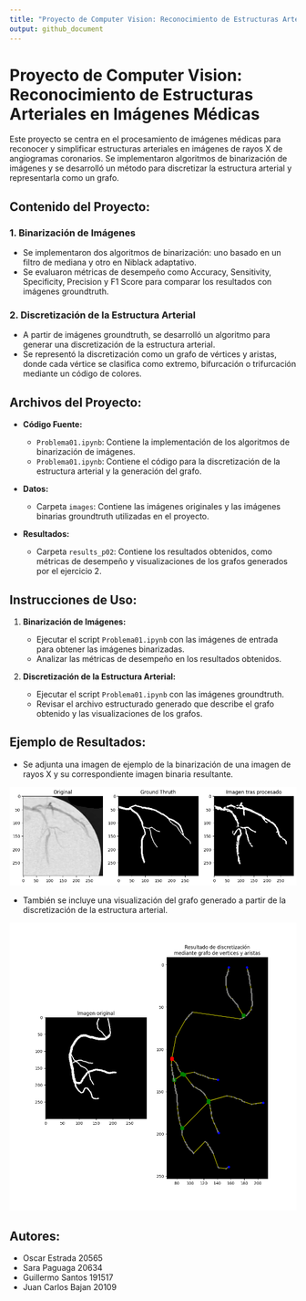 ```yaml
---
title: "Proyecto de Computer Vision: Reconocimiento de Estructuras Arteriales en Imágenes Médicas"
output: github_document
---
```


# Proyecto de Computer Vision: Reconocimiento de Estructuras Arteriales en Imágenes Médicas

Este proyecto se centra en el procesamiento de imágenes médicas para reconocer y simplificar estructuras arteriales en imágenes de rayos X de angiogramas coronarios. Se implementaron algoritmos de binarización de imágenes y se desarrolló un método para discretizar la estructura arterial y representarla como un grafo.

## Contenido del Proyecto:

### 1. Binarización de Imágenes

- Se implementaron dos algoritmos de binarización: uno basado en un filtro de mediana y otro en Niblack adaptativo.
- Se evaluaron métricas de desempeño como Accuracy, Sensitivity, Specificity, Precision y F1 Score para comparar los resultados con imágenes groundtruth.

### 2. Discretización de la Estructura Arterial

- A partir de imágenes groundtruth, se desarrolló un algoritmo para generar una discretización de la estructura arterial.
- Se representó la discretización como un grafo de vértices y aristas, donde cada vértice se clasifica como extremo, bifurcación o trifurcación mediante un código de colores.

## Archivos del Proyecto:

- **Código Fuente:**
    - `Problema01.ipynb`: Contiene la implementación de los algoritmos de binarización de imágenes.
    - `Problema01.ipynb`: Contiene el código para la discretización de la estructura arterial y la generación del grafo.

- **Datos:**
    - Carpeta `images`: Contiene las imágenes originales y las imágenes binarias groundtruth utilizadas en el proyecto.

- **Resultados:**
    - Carpeta `results_p02`: Contiene los resultados obtenidos, como métricas de desempeño y visualizaciones de los grafos generados por el ejercicio 2.

## Instrucciones de Uso:

1. **Binarización de Imágenes:**
    - Ejecutar el script `Problema01.ipynb` con las imágenes de entrada para obtener las imágenes binarizadas.
    - Analizar las métricas de desempeño en los resultados obtenidos.

2. **Discretización de la Estructura Arterial:**
    - Ejecutar el script `Problema01.ipynb` con las imágenes groundtruth.
    - Revisar el archivo estructurado generado que describe el grafo obtenido y las visualizaciones de los grafos.

## Ejemplo de Resultados:

- Se adjunta una imagen de ejemplo de la binarización de una imagen de rayos X y su correspondiente imagen binaria resultante.

![Problema 1 - Image 10](images\test_prob1.png)

- También se incluye una visualización del grafo generado a partir de la discretización de la estructura arterial.

![Problema 2 - Image 1](results_p02\1_gt\1_gt.png)

## Autores:

- Oscar Estrada     20565
- Sara Paguaga      20634 
- Guillermo Santos  191517
- Juan Carlos Bajan 20109
 

